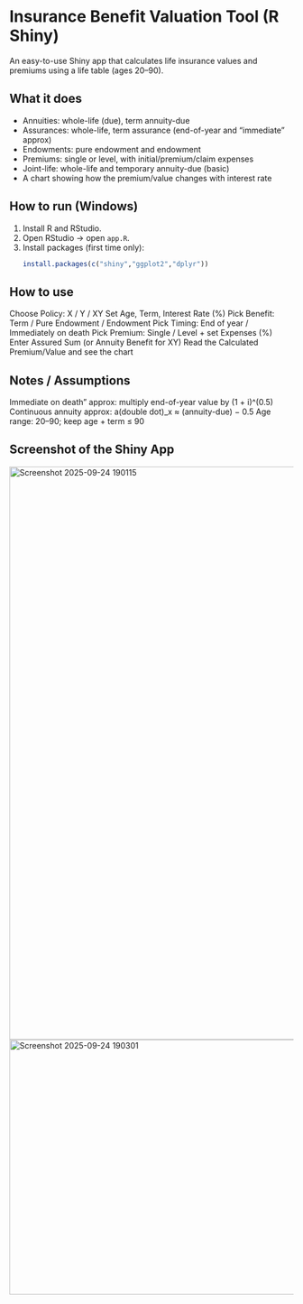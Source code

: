 # Insurance Benefit Valuation Tool (R Shiny)
An easy-to-use Shiny app that calculates life insurance values and premiums using a life table (ages 20–90).

## What it does
- Annuities: whole-life (due), term annuity-due
- Assurances: whole-life, term assurance (end-of-year and “immediate” approx)
- Endowments: pure endowment and endowment
- Premiums: single or level, with initial/premium/claim expenses
- Joint-life: whole-life and temporary annuity-due (basic)
- A chart showing how the premium/value changes with interest rate

## How to run (Windows)
1. Install R and RStudio.
2. Open RStudio → open `app.R`.
3. Install packages (first time only):
   ```r
   install.packages(c("shiny","ggplot2","dplyr"))

## How to use
Choose Policy: X / Y / XY
Set Age, Term, Interest Rate (%)
Pick Benefit: Term / Pure Endowment / Endowment
Pick Timing: End of year / Immediately on death
Pick Premium: Single / Level + set Expenses (%)
Enter Assured Sum (or Annuity Benefit for XY)
Read the Calculated Premium/Value and see the chart

## Notes / Assumptions
Immediate on death” approx: multiply end-of-year value by (1 + i)^(0.5)
Continuous annuity approx: a(double dot)_x ≈ (annuity-due) − 0.5
Age range: 20–90; keep age + term ≤ 90

## Screenshot of the Shiny App
<img width="1918" height="1016" alt="Screenshot 2025-09-24 190115" src="https://github.com/user-attachments/assets/63a6f0b2-228a-4bc3-bb66-b1a89805491f" />
<img width="1850" height="452" alt="Screenshot 2025-09-24 190301" src="https://github.com/user-attachments/assets/47bc107a-7c1d-4490-8cb1-62f99bd22283" />


